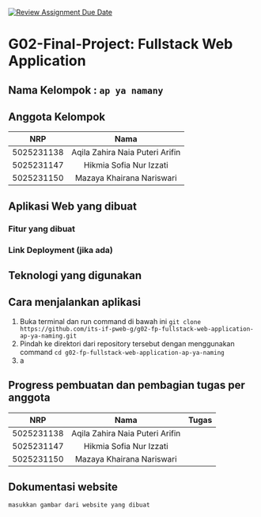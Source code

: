 [![Review Assignment Due Date](https://classroom.github.com/assets/deadline-readme-button-22041afd0340ce965d47ae6ef1cefeee28c7c493a6346c4f15d667ab976d596c.svg)](https://classroom.github.com/a/K32wTABb)
# G02-Final-Project: Fullstack Web Application

## Nama Kelompok : `ap ya namany`

## Anggota Kelompok
| NRP | Nama |
|:-----------:|:--------:|
| 5025231138  | Aqila Zahira Naia Puteri Arifin  |
| 5025231147  | Hikmia Sofia Nur Izzati  |
| 5025231150  | Mazaya Khairana Nariswari  |

## Aplikasi Web yang dibuat


### Fitur yang dibuat


### Link Deployment (jika ada)


## Teknologi yang digunakan


## Cara menjalankan aplikasi

1. Buka terminal dan run command di bawah ini
   `git clone https://github.com/its-if-pweb-g/g02-fp-fullstack-web-application-ap-ya-naming.git`
2. Pindah ke direktori dari repository tersebut dengan menggunakan command `cd g02-fp-fullstack-web-application-ap-ya-naming`
3. a

   
## Progress pembuatan dan pembagian tugas per anggota

| NRP | Nama | Tugas |
|:-----------:|:--------:|:-----------:|
|  5025231138  | Aqila Zahira Naia Puteri Arifin |   |
|  5025231147  | Hikmia Sofia Nur Izzati |   |
|  5025231150  | Mazaya Khairana Nariswari |   |


## Dokumentasi website
`masukkan gambar dari website yang dibuat`
